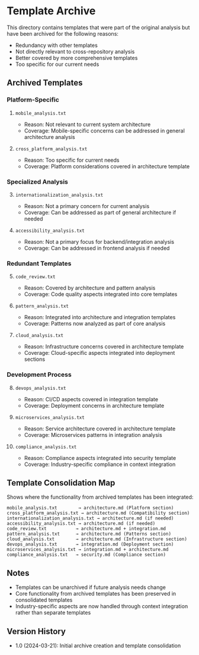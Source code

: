 # Template Archive

This directory contains templates that were part of the original analysis but have been archived for the following reasons:
- Redundancy with other templates
- Not directly relevant to cross-repository analysis
- Better covered by more comprehensive templates
- Too specific for our current needs

## Archived Templates

### Platform-Specific
1. `mobile_analysis.txt`
   - Reason: Not relevant to current system architecture
   - Coverage: Mobile-specific concerns can be addressed in general architecture analysis

2. `cross_platform_analysis.txt`
   - Reason: Too specific for current needs
   - Coverage: Platform considerations covered in architecture template

### Specialized Analysis
3. `internationalization_analysis.txt`
   - Reason: Not a primary concern for current analysis
   - Coverage: Can be addressed as part of general architecture if needed

4. `accessibility_analysis.txt`
   - Reason: Not a primary focus for backend/integration analysis
   - Coverage: Can be addressed in frontend analysis if needed

### Redundant Templates
5. `code_review.txt`
   - Reason: Covered by architecture and pattern analysis
   - Coverage: Code quality aspects integrated into core templates

6. `pattern_analysis.txt`
   - Reason: Integrated into architecture and integration templates
   - Coverage: Patterns now analyzed as part of core analysis

7. `cloud_analysis.txt`
   - Reason: Infrastructure concerns covered in architecture template
   - Coverage: Cloud-specific aspects integrated into deployment sections

### Development Process
8. `devops_analysis.txt`
   - Reason: CI/CD aspects covered in integration template
   - Coverage: Deployment concerns in architecture template

9. `microservices_analysis.txt`
   - Reason: Service architecture covered in architecture template
   - Coverage: Microservices patterns in integration analysis

10. `compliance_analysis.txt`
    - Reason: Compliance aspects integrated into security template
    - Coverage: Industry-specific compliance in context integration

## Template Consolidation Map

Shows where the functionality from archived templates has been integrated:

```
mobile_analysis.txt        → architecture.md (Platform section)
cross_platform_analysis.txt → architecture.md (Compatibility section)
internationalization_analysis.txt → architecture.md (if needed)
accessibility_analysis.txt → architecture.md (if needed)
code_review.txt           → architecture.md + integration.md
pattern_analysis.txt      → architecture.md (Patterns section)
cloud_analysis.txt        → architecture.md (Infrastructure section)
devops_analysis.txt       → integration.md (Deployment section)
microservices_analysis.txt → integration.md + architecture.md
compliance_analysis.txt   → security.md (Compliance section)
```

## Notes
- Templates can be unarchived if future analysis needs change
- Core functionality from archived templates has been preserved in consolidated templates
- Industry-specific aspects are now handled through context integration rather than separate templates

## Version History
- 1.0 (2024-03-21): Initial archive creation and template consolidation 